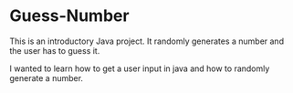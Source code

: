 # Guess-Number
This is an introductory Java project. It randomly generates a number and the user has to guess it.

I wanted to learn how to get a user input in java and how to randomly generate a number.
